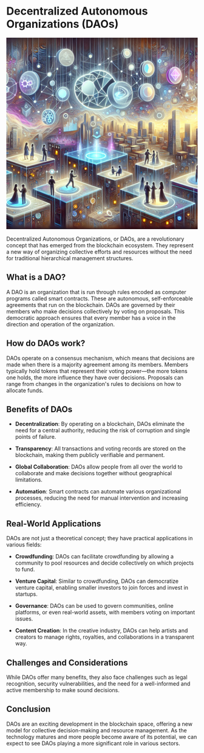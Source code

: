 # Decentralized Autonomous Organizations (DAOs)

![A visual representation of a Decentralized Autonomous Organization (DAO) in the blockchain ecosystem](https://raw.githubusercontent.com/Kanakjr/100-days-of-AI-Writing/main/images/Decentralized-Autonomous-Organizations-(DAOs).png)

Decentralized Autonomous Organizations, or DAOs, are a revolutionary concept that has emerged from the blockchain ecosystem. They represent a new way of organizing collective efforts and resources without the need for traditional hierarchical management structures.

## What is a DAO?

A DAO is an organization that is run through rules encoded as computer programs called smart contracts. These are autonomous, self-enforceable agreements that run on the blockchain. DAOs are governed by their members who make decisions collectively by voting on proposals. This democratic approach ensures that every member has a voice in the direction and operation of the organization.

## How do DAOs work?

DAOs operate on a consensus mechanism, which means that decisions are made when there is a majority agreement among its members. Members typically hold tokens that represent their voting power—the more tokens one holds, the more influence they have over decisions. Proposals can range from changes in the organization's rules to decisions on how to allocate funds.

## Benefits of DAOs

- **Decentralization**: By operating on a blockchain, DAOs eliminate the need for a central authority, reducing the risk of corruption and single points of failure.

- **Transparency**: All transactions and voting records are stored on the blockchain, making them publicly verifiable and permanent.

- **Global Collaboration**: DAOs allow people from all over the world to collaborate and make decisions together without geographical limitations.

- **Automation**: Smart contracts can automate various organizational processes, reducing the need for manual intervention and increasing efficiency.

## Real-World Applications

DAOs are not just a theoretical concept; they have practical applications in various fields:

- **Crowdfunding**: DAOs can facilitate crowdfunding by allowing a community to pool resources and decide collectively on which projects to fund.

- **Venture Capital**: Similar to crowdfunding, DAOs can democratize venture capital, enabling smaller investors to join forces and invest in startups.

- **Governance**: DAOs can be used to govern communities, online platforms, or even real-world assets, with members voting on important issues.

- **Content Creation**: In the creative industry, DAOs can help artists and creators to manage rights, royalties, and collaborations in a transparent way.

## Challenges and Considerations

While DAOs offer many benefits, they also face challenges such as legal recognition, security vulnerabilities, and the need for a well-informed and active membership to make sound decisions.

## Conclusion

DAOs are an exciting development in the blockchain space, offering a new model for collective decision-making and resource management. As the technology matures and more people become aware of its potential, we can expect to see DAOs playing a more significant role in various sectors.

